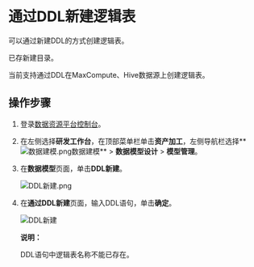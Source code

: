 # 通过DDL新建逻辑表

可以通过新建DDL的方式创建逻辑表。

已存新建目录。

当前支持通过DDL在MaxCompute、Hive数据源上创建逻辑表。

## 操作步骤

1.  登录[数据资源平台控制台](https://dataq.console.aliyun.com)。

2.  在左侧选择**研发工作台**，在顶部菜单栏单击**资产加工**，左侧导航栏选择**![数据建模.png](https://static-aliyun-doc.oss-accelerate.aliyuncs.com/assets/img/zh-CN/4960303261/p268674.png)数据建模** \> **数据模型设计** \> **模型管理**。

3.  在**数据模型**页面，单击**DDL新建**。

    ![DDL新建.png](https://static-aliyun-doc.oss-accelerate.aliyuncs.com/assets/img/zh-CN/9050080261/p272089.png)

4.  在**通过DDL新建**页面，输入DDL语句，单击**确定**。

    ![DDL新建](https://static-aliyun-doc.oss-accelerate.aliyuncs.com/assets/img/zh-CN/7648559951/p132263.jpg)

    **说明：**

    DDL语句中逻辑表名称不能已存在。


